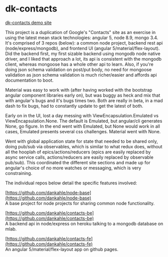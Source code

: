 # dk-contacts

[dk-contacts demo site](https://dankahle.github.io/contacts-fe/)  
  
This project is a duplication of Google's "Contacts" site as an exercise in using the latest mean stack technologies: angular 5, node 8.9, mongo 3.4. It's comprised of 3 repos (below): a common node project, backend rest api (node/express/mongodb), and frontend UI (angular 5/material/flex-layout). Did the backend first, my first sizable backend using mongodb node native driver, and I liked that approach a lot, its api is consistent with the mongodb client, whereas mongoose has a whole other api to learn. Also, if you're doing json schema validation on post/put body, no need for mongoose validation as json schema validation is much richer/easier and affords api documentation to boot.
  
  Material was easy to work with (after having worked with the bootstrap angular component libraries early on), but was buggy as heck and mix that with angular's bugs and it's bugs times two. Both are really in beta, in a mad dash to fix bugs, had to constantly update to get the latest of both.
  
  Early on in the UI, lost a day messing with ViewEncapsulation.Emulated vs ViewEncapsulation.None. The default is Emulated, but angular/cli generates None, go figure. In the end went with Emulated, but None would work in all cases, Emulated presents several css challenges. Material went with None.
  
  
  Went with global application state for state that needed to be shared only, doing pub/sub via observables, which is similar to what redux does, without all the hooplah of epics/actions/reducers (epics are easily replaced by async service calls, actions/reducers are easily replaced by observable pub/sub). This coordinated the different site sections and made up for angular's choice of no more watches or messaging, which is very constraining. 
  
  The individual repos below detail the specific features involved:
  
[https://github.com/dankahle/node-base](https://github.com/dankahle/node-base)  
A base project for node projects for sharing common node functionality.  
  
 
[https://github.com/dankahle/contacts-be](https://github.com/dankahle/contacts-be)  
A backend api in node/express on heroku talking to a mongodb database on mlab. 
  
 
[https://github.com/dankahle/contacts-fe](https://github.com/dankahle/contacts-fe)  
An angular 5/material/flex-layout app on github pages.  
  
  




  
 



